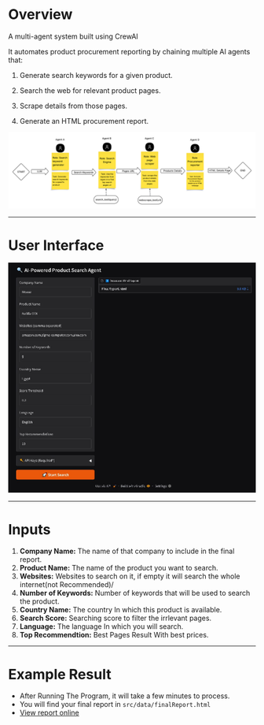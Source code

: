 # Overview

A multi-agent system built using CrewAI

It automates product procurement reporting by chaining multiple AI agents that:

1. Generate search keywords for a given product.

2. Search the web for relevant product pages.

3. Scrape details from those pages.

4. Generate an HTML procurement report.


![Diagram](Agents-Diagram.png)

-------
# User Interface

![userInterface](UI-page.png)

-------
# Inputs
1. **Company Name:** The name of that company to include in the final report.
2. **Product Name:** The name of the product you want to search.
3. **Websites:** Websites to search on it, if empty it will search the whole internet(not Recommended)/
4. **Number of Keywords:** Number of keywords that will be used to search the product.
5. **Country Name:** The country In which this product is available.
6. **Search Score:** Searching score to filter the irrlevant pages.
7. **Language:** The language In which you will search.
8. **Top Recommendtion:** Best Pages Result With best prices.

--------
# Example Result
- After Running The Program, it will take a few minutes to process.
- You will find your final report in `src/data/finalReport.html`
- [View report online]([https://Animo-GD/AI-Powered-Search-Multi-Agents/FinalReport.html](https://github.com/Animo-GD/AI-Powered-Search-Multi-Agents/blob/cb3ab65dd7197132c59eef57edc7960aec0e4b9b/FinalReport.html))


